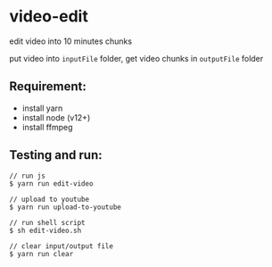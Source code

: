 # video-edit

edit video into 10 minutes chunks

put video into `inputFile` folder, get video chunks in `outputFile` folder

## Requirement:

- install yarn
- install node (v12+)
- install ffmpeg

## Testing and run:

```
// run js
$ yarn run edit-video

// upload to youtube
$ yarn run upload-to-youtube

// run shell script
$ sh edit-video.sh

// clear input/output file
$ yarn run clear
```
